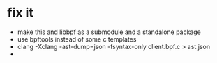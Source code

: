 # fix it

- make this and libbpf as a submodule and a standalone package
- use bpftools instead of some c templates
- clang -Xclang -ast-dump=json -fsyntax-only client.bpf.c > ast.json
- 
